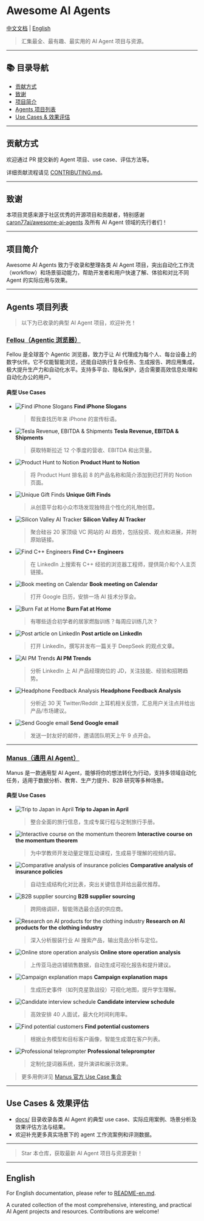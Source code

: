 # Awesome AI Agents

[中文文档](./README-zh.md) | [English](./README-en.md)

> 汇集最全、最有趣、最实用的 AI Agent 项目与资源。

---

## 📚 目录导航

- [贡献方式](#贡献方式)
- [致谢](#致谢)
- [项目简介](#项目简介)
- [Agents 项目列表](#agents-项目列表)
- [Use Cases & 效果评估](#use-cases--效果评估)

---

## 贡献方式

欢迎通过 PR 提交新的 Agent 项目、use case、评估方法等。

详细贡献流程请见 [CONTRIBUTING.md](./CONTRIBUTING.md)。

---

## 致谢

本项目灵感来源于社区优秀的开源项目和贡献者，特别感谢 [caron77ai/awesome-ai-agents](https://github.com/Caron77ai/awesome-ai-agents) 及所有 AI Agent 领域的先行者们！

---

## 项目简介

Awesome AI Agents 致力于收录和整理各类 AI Agent 项目，突出自动化工作流（workflow）和场景驱动能力，帮助开发者和用户快速了解、体验和对比不同 Agent 的实际应用与效果。

---

## Agents 项目列表

> 以下为已收录的典型 AI Agent 项目，欢迎补充！

### [Fellou（Agentic 浏览器）](https://fellou.ai/)
Fellou 是全球首个 Agentic 浏览器，致力于让 AI 代理成为每个人、每台设备上的数字伙伴。它不仅能智能浏览，还能自动执行复杂任务、生成报告、跨应用集成，极大提升生产力和自动化水平。支持多平台、隐私保护，适合需要高效信息处理和自动化办公的用户。

#### 典型 Use Cases

- ![Find iPhone Slogans](./agents/fellou/images/find-iphone-slogans.png)
  **Find iPhone Slogans**
  > 帮我查找历年来 iPhone 的宣传标语。

- ![Tesla Revenue, EBITDA & Shipments](./agents/fellou/images/tesla-revenue-ebitda-shipments.png)
  **Tesla Revenue, EBITDA & Shipments**
  > 获取特斯拉近 12 个季度的营收、EBITDA 和出货量。

- ![Product Hunt to Notion](./agents/fellou/images/product-hunt-to-notion.png)
  **Product Hunt to Notion**
  > 将 Product Hunt 排名前 8 的产品名称和简介添加到已打开的 Notion 页面。

- ![Unique Gift Finds](./agents/fellou/images/unique-gift-finds.png)
  **Unique Gift Finds**
  > 从创意平台和小众市场发现独特且个性化的礼物创意。

- ![Silicon Valley AI Tracker](./agents/fellou/images/silicon-valley-ai-tracker.png)
  **Silicon Valley AI Tracker**
  > 聚合硅谷 20 家顶级 VC 网站的 AI 趋势，包括投资、观点和进展，并附原始链接。

- ![Find C++ Engineers](./agents/fellou/images/find-cpp-engineers.png)
  **Find C++ Engineers**
  > 在 LinkedIn 上搜索有 C++ 经验的浏览器工程师，提供简介和个人主页链接。

- ![Book meeting on Calendar](./agents/fellou/images/book-meeting-on-calendar.png)
  **Book meeting on Calendar**
  > 打开 Google 日历，安排一场 AI 技术分享会。

- ![Burn Fat at Home](./agents/fellou/images/burn-fat-at-home.png)
  **Burn Fat at Home**
  > 有哪些适合初学者的居家燃脂训练？每周应训练几次？

- ![Post article on LinkedIn](./agents/fellou/images/post-article-on-linkedin.png)
  **Post article on LinkedIn**
  > 打开 LinkedIn，撰写并发布一篇关于 DeepSeek 的观点文章。

- ![AI PM Trends](./agents/fellou/images/ai-pm-trends.png)
  **AI PM Trends**
  > 分析 LinkedIn 上 AI 产品经理岗位的 JD，关注技能、经验和招聘趋势。

- ![Headphone Feedback Analysis](./agents/fellou/images/headphone-feedback-analysis.png)
  **Headphone Feedback Analysis**
  > 分析近 30 天 Twitter/Reddit 上耳机相关反馈，汇总用户关注点并给出产品/市场建议。

- ![Send Google email](./agents/fellou/images/send-google-email.png)
  **Send Google email**
  > 发送一封友好的邮件，邀请团队明天上午 9 点开会。

---

### [Manus（通用 AI Agent）](https://manus.im/usecase-official-collection)
Manus 是一款通用型 AI Agent，能够将你的想法转化为行动，支持多领域自动化任务，适用于数据分析、教育、生产力提升、B2B 研究等多种场景。

#### 典型 Use Cases

- ![Trip to Japan in April](https://files.manuscdn.com/webapp/_next/static/media/img24.fad57c99.webp)
  **Trip to Japan in April**
  > 整合全面的旅行信息，生成专属行程与定制旅行手册。

- ![Interactive course on the momentum theorem](https://files.manuscdn.com/webapp/_next/static/media/img38.6cb28611.webp)
  **Interactive course on the momentum theorem**
  > 为中学教师开发动量定理互动课程，生成易于理解的视频内容。

- ![Comparative analysis of insurance policies](https://files.manuscdn.com/webapp/_next/static/media/img50.4a6ca47f.webp)
  **Comparative analysis of insurance policies**
  > 自动生成结构化对比表，突出关键信息并给出最优推荐。

- ![B2B supplier sourcing](https://files.manuscdn.com/webapp/_next/static/media/img10.1d021bec.webp)
  **B2B supplier sourcing**
  > 跨网络调研，智能筛选最合适的供应商。

- ![Research on AI products for the clothing industry](https://files.manuscdn.com/webapp/_next/static/media/img54.2f106657.webp)
  **Research on AI products for the clothing industry**
  > 深入分析服装行业 AI 搜索产品，输出竞品分析与定位。

- ![Online store operation analysis](https://files.manuscdn.com/webapp/_next/static/media/img1.6e6d84c3.webp)
  **Online store operation analysis**
  > 上传亚马逊店铺销售数据，自动生成可视化报告和提升建议。

- ![Campaign explanation maps](https://files.manuscdn.com/webapp/_next/static/media/img52.ff391355.webp)
  **Campaign explanation maps**
  > 生成历史事件（如列克星敦战役）可视化地图，提升学生理解。

- ![Candidate interview schedule](https://files.manuscdn.com/webapp/_next/static/media/img27.720b9744.webp)
  **Candidate interview schedule**
  > 高效安排 40 人面试，最大化时间利用率。

- ![Find potential customers](https://files.manuscdn.com/webapp/_next/static/media/img37.36a2a9c5.webp)
  **Find potential customers**
  > 根据业务模型和目标客户画像，智能生成潜在客户列表。

- ![Professional teleprompter](https://files.manuscdn.com/webapp/_next/static/media/img30.6e3c8375.webp)
  **Professional teleprompter**
  > 定制化提词器系统，提升演讲和展示效果。

> 更多用例详见 [Manus 官方 Use Case 集合](https://manus.im/usecase-official-collection)

---

## Use Cases & 效果评估

- [docs/](./docs/) 目录收录各类 AI Agent 的典型 use case、实际应用案例、场景分析及效果评估方法与结果。
- 欢迎补充更多真实场景下的 agent 工作流案例和评测数据。

---

> Star 本仓库，获取最新 AI Agent 项目与资源更新！

---

## English

For English documentation, please refer to [README-en.md](./README-en.md).

A curated collection of the most comprehensive, interesting, and practical AI Agent projects and resources. Contributions are welcome! 
